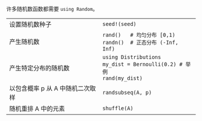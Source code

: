 许多随机数函数都需要 `using Random`。

|                               |                                                               |
| ----------------------------- | ------------------------------------------------------------- |
| 设置随机数种子                 | `seed!(seed)`                                                 |
| 产生随机数                     | `rand()   # 均匀分布 [0,1)`<br>`randn()  # 正态分布 (-Inf, Inf)` |
| 产生特定分布的随机数            | `using Distributions`<br>`my_dist = Bernoulli(0.2) # 举例`<br>`rand(my_dist)` |
| 以包含概率 p 从 A 中随机二次取样 | `randsubseq(A, p)`                                            |
| 随机重排 A 中的元素             | `shuffle(A)`                                                  |
